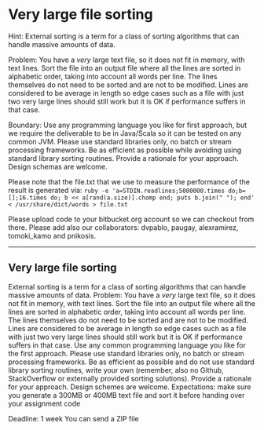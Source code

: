 # Very large file sorting


Hint: External sorting is a term for a class of sorting algorithms that can handle massive amounts of data.

Problem: You have a *very* large text file, so it does not fit in memory, with text lines. Sort the file into an output file where all the lines are sorted in alphabetic order, taking into account all words per line. 
The lines themselves do not need to be sorted and are not to be modified. 
Lines are considered to be average in length so edge cases such as a file with just two very large lines should still work but it is OK if performance suffers in that case.


Boundary: Use any programming language you like for first approach, but we require the deliverable to be in Java/Scala so it can be tested on any common JVM. Please use standard libraries only, no batch or stream processing frameworks. Be as efficient as possible while avoiding using standard library sorting routines. Provide a rationale for your approach. Design schemas are welcome.


Please note that the file.txt that we use to measure the performance of the result is generated via:  ```ruby -e 'a=STDIN.readlines;5000000.times do;b=[];16.times do; b << a[rand(a.size)].chomp end; puts b.join(" "); end' < /usr/share/dict/words > file.txt```

Please upload code to your bitbucket.org account so we can checkout from there. Please add also our collaborators:  dvpablo, paugay,  alexramirez, tomoki_kamo and pnikosis.


-------


Very large file sorting
-------------------------
External sorting is a term for a class of sorting algorithms that can handle massive amounts of data.
Problem: You have a *very* large text file, so it does not fit in memory, with text lines. Sort the file into an output file where all the lines are sorted in alphabetic order, taking into account all words per line. The lines themselves do not need to be sorted and are not to be modified. Lines are considered to be average in length so edge cases such as a file with just two very large lines should still work but it is OK if performance suffers in that case.
Use any common programming language you like for the first approach. Please use standard libraries only, no batch or stream processing frameworks. Be as efficient as possible and do not use standard library sorting routines, write your own (remember, also no Github, StackOverflow or externally provided sorting solutions). Provide a rationale for your approach. Design schemes are welcome.
Expectations: make sure you generate a 300MB or 400MB text file and sort it before handing over your assignment code

Deadline: 1 week
You can send a ZIP file